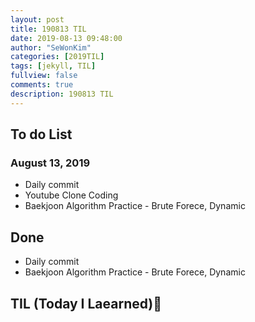 ```yaml
---
layout: post
title: 190813 TIL
date: 2019-08-13 09:48:00
author: "SeWonKim"
categories: [2019TIL]
tags: [jekyll, TIL]
fullview: false
comments: true
description: 190813 TIL
---
```


## To do List

### August 13, 2019

- Daily commit
- Youtube Clone Coding
- Baekjoon Algorithm Practice - Brute Forece, Dynamic

## Done

- Daily commit
- Baekjoon Algorithm Practice - Brute Forece, Dynamic

## TIL (Today I Laearned)🤔
